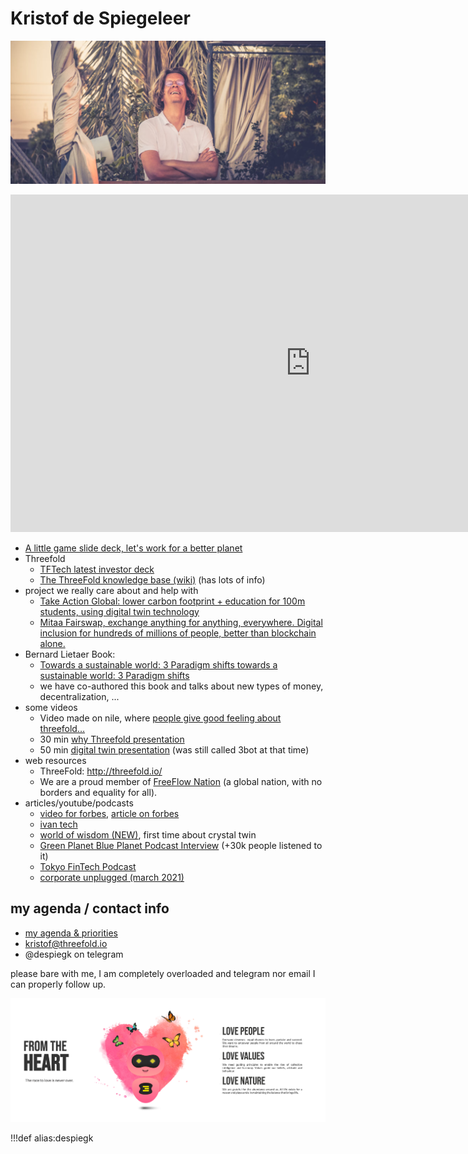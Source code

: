 # Kristof de Spiegeleer

![](img/kristof.png)

<iframe src="https://player.vimeo.com/video/419955708" width="960" height="540" frameborder="0" allow="autoplay; fullscreen" allowfullscreen></iframe>

- [A little game slide deck, let's work for a better planet](http://planet.freeflownation.org/)
- Threefold
    - [TFTech latest investor deck](https://threefold.io/info/threefold/threefold_intro_2021.pdf)
    - [The ThreeFold knowledge base (wiki)](https://wiki.threefold.io/) (has lots of info)
- project we really care about and help with
    - [Take Action Global: lower carbon footprint + education for 100m students, using digital twin technology](https://threefold.io/info/threefold/tag_fundraise_2021.pdf)
    - [Mitaa Fairswap, exchange anything for anything, everywhere. Digital inclusion for hundreds of millions of people, better than blockchain alone.](https://threefold.io/info/threefold/mitaa_2021_intro.pdf)
- Bernard Lietaer Book: 
    - [Towards a sustainable world: 3 Paradigm shifts towards a sustainable world: 3 Paradigm shifts](https://www.amazon.com/dp/3200065273/ref=cm_sw_su_dp)
    - we have co-authored this book and talks about new types of money, decentralization, ...
- some videos
    - Video made on nile, where [people give good feeling about threefold…](https://vimeo.com/398733827)
    - 30 min [why Threefold presentation](https://vimeo.com/398737507/815d6810aa)
    - 50 min [digital twin presentation](https://vimeo.com/398735475)  (was still called 3bot at that time)
- web resources
    - ThreeFold: http://threefold.io/
    - We are a proud member of [FreeFlow Nation](https://www.freeflownation.org/) (a global nation, with no borders and equality for all).
- articles/youtube/podcasts
    - [video for forbes](https://johnkoetsier.com/decentralizing-the-internet-with-mesh-and-blockchain-pipe-dream-or-possible/), [article on forbes](https://www.forbes.com/sites/johnkoetsier/2020/06/20/largest-distributed-peer-to-peer-grid-on-the-planet-laying-foundation-for-a-decentralized-internet/#27e270b56798)
    - [ivan tech](https://www.youtube.com/watch?v=BSZbF7eOp_s&t=987s)
    - [world of wisdom (NEW)](https://podcasts.google.com/feed/aHR0cDovL2ZlZWRzLnNvdW5kY2xvdWQuY29tL3VzZXJzL3NvdW5kY2xvdWQ6dXNlcnM6NDYyNzMzOTExL3NvdW5kcy5yc3M/episode/dGFnOnNvdW5kY2xvdWQsMjAxMDp0cmFja3MvODE5NjYwNzU3?ved=0CAcQ38oDahcKEwigm5bVy7LpAhUAAAAAHQAAAAAQBg), first time about crystal twin
    - [Green Planet Blue Planet Podcast Interview](https://podcasts.apple.com/us/podcast/ep-181-new-internet-that-empowers-equality-freedom/id1265643891?i=1000471122643&fbclid=IwAR3wzClqHuItRdopNIcXyH3wSUTXeftwOh1cVKtNAWTZSm9jlMKcnanM0V4) (+30k people listened to it)
    - [Tokyo FinTech Podcast](https://podcasts.apple.com/us/podcast/episode-38-kristof-de-spiegeleer-threefold-foundation/id1497776730?i=1000476125540)
    - [corporate unplugged (march 2021)](https://corporateunplugged.com/kristof-de-spiegeleer/)

## my agenda / contact info

- [my agenda & priorities](kristof_agenda)
- kristof@threefold.io
- @despiegk on telegram

please bare with me, I am completely overloaded and telegram nor email I can properly follow up.


![](img/kristof_hearts.png)

!!!def alias:despiegk

